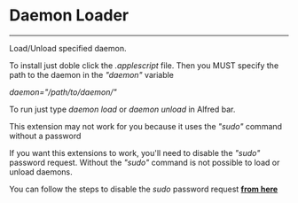 Daemon Loader
=================

***
Load/Unload specified daemon. 

To install just doble click the *.applescript* file.
Then you MUST specify the path to the daemon in the *"daemon"* variable 

*daemon="/path/to/daemon/"*

To run just type *daemon load* or *daemon unload* in Alfred bar.

This extension may not work for you because it uses the *"sudo"* command without a password

If you want this extensions to work, you'll need to disable the *"sudo"* password request. Without the *"sudo"* command is not possible to load or unload daemons. 

You can follow the steps to disable the *sudo* password request **[from here][macworld]**


[macworld]: http://hints.macworld.com/article.php?story=20021202054815892 "LINK"